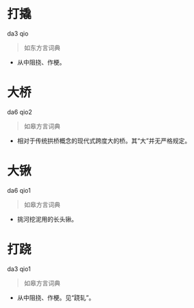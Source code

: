 # 打撬
da3 qio
> 如东方言词典
- 从中阻挠、作梗。

# 大桥
da6 qio2
> 如皋方言词典
- 相对于传统拱桥概念的现代式跨度大的桥。其“大”并无严格规定。

# 大锹
da6 qio1
> 如皋方言词典
- 挑河挖泥用的长头锹。

# 打跷
da3 qio1
> 如皋方言词典
- 从中阻挠、作梗。见“跷轧”。
